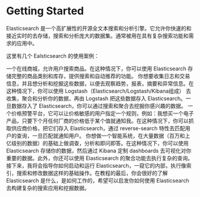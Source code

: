 # Getting Started

Elasticsearch 是一个高扩展性的开源全文本搜索和分析引擎。它允许你快速的和接近实时的去存储，搜索和分析庞大的数据集。通常被用在具有复杂搜索功能和需求的应用中。

这里有几个 Ealsticsearch 的使用案例：

一个在线商城，允许用户搜索商品。在这种情况下，你可以使用 Elasticsearch 存储完整的商品类别和库存，提供搜索和自动推荐的功能。
你想要收集日志和交易信息，并且想分析和挖掘这些数据，以便去观察趋势，报表，摘要和异常信息。在这种情况下，你可以使用 Logstash（Elasticsearch/Logstash/Kibana组成） 去收集，聚合和分析你的数据，再由 Logstash 把这些数据存入 Elasticsearch。一旦数据存入了 Elasticsearch，你可以通过搜索和聚合去挖掘你感兴趣的数据。
一个价格预警平台，它可以让价格敏感的用户指定一个规则，例如：我想买一个电子产品，只要下个月任何厂商的价格低于某个值就通知我。在这种情况下，你可以抓取供应商价格，把它们存入 Elasticsearch，通过 reverse-search 特性去匹配用户的查询，一旦匹配就通知用户。
你想做一个智能系统，在大量数据（百万和上亿级别的数据）的基础上做调查，分析和即问即答。在这种情况下，你可以使用 Elasticsearch 存储你的数据，然后通过 Kibana 定制 dashboards 去可视化对你重要的数据。此外，你还可以使用 Elasticsearch 的聚合功能去执行复杂的查询。
接下来，我将会指导你如何启动和运行 Elasticsearch，一窥它的内部，执行像索引，搜索和修改数据这样的基础操作。在教程的最后，你会很好的了解 Elasticsearch 是什么，是如何工作的，希望可以启发你如何使用 Elasticsearch 去构建复杂的搜索应用和挖掘数据。